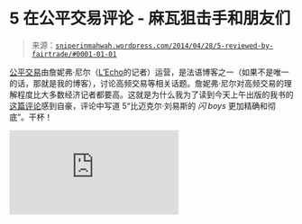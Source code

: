<!--yml

分类：未分类

date: 2024-05-18 14:21:43

-->

# 5 在公平交易评论 - 麻瓦狙击手和朋友们

> 来源：[`sniperinmahwah.wordpress.com/2014/04/28/5-reviewed-by-fairtrade/#0001-01-01`](https://sniperinmahwah.wordpress.com/2014/04/28/5-reviewed-by-fairtrade/#0001-01-01)

[公平交易](http://blogs.lecho.be/fairtrade/)由詹妮弗·尼尔（[L’Echo](http://www.lecho.be)的记者）运营，是法语博客之一（如果不是唯一的话，那就是我的博客），讨论高频交易等相关话题。詹妮弗·尼尔对高频交易的理解程度比大多数经济记者都要高。这就是为什么我为了读到今天上午出版的我书的[这篇评论](http://blogs.lecho.be/fairtrade/2014/04/5-aux-origines-des-algo-traders.html)感到自豪，评论中写道 5“比迈克尔·刘易斯的 *闪 boys* 更加精确和彻底”。干杯！

![公平交易](http://blogs.lecho.be/fairtrade/2014/04/5-aux-origines-des-algo-traders.html)
